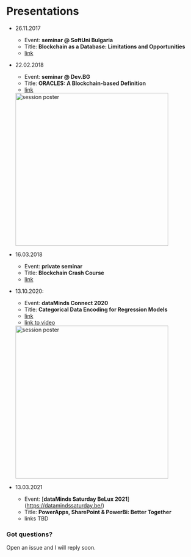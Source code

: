 # Presentations

- 26.11.2017
  - Event: **seminar @ SoftUni Bulgaria**
  - Title: **Blockchain as a Database: Limitations and Opportunities**
  - [link](https://github.com/hristochr/Public-Presentations/blob/main/Blockchain%20as%20a%20Database/Blockchain%20as%20a%20Database.pdf)
  
- 22.02.2018
  - Event: **seminar @ Dev.BG**
  - Title: **ORACLES: A Blockchain-based Definition**
  - [link](http://chrisstov.com/omachine/p/#/)
  <img src="https://raw.githubusercontent.com/hristochr/Public-Presentations/main/ORACLES%3A%20A%20Blockchain-based%20Definition/blockchain22022018-1024x389.png" alt="session poster" width="400"/>
  
 
- 16.03.2018
  - Event: **private seminar**
  - Title: **Blockchain Crash Course**
  - [link](http://chrisstov.com/p/pt/#/)

- 13.10.2020: 
  - Event: **dataMinds Connect 2020**
  - Title: **Categorical Data Encoding for Regression Models**
  - [link](https://github.com/hristochr/Public-Presentations/blob/main/Categorical%20Data%20Encoding%20For%20Regression%20Models/Categorical%20Data%20Encoding%20for%20Regression%20Models.pdf)
  - [link to video](https://www.youtube.com/watch?v=qgZ35_pdQRM&feature=youtu.be)
  
  <img src="https://raw.githubusercontent.com/hristochr/Public-Presentations/main/Categorical%20Data%20Encoding%20For%20Regression%20Models/Hristo%20Hristov.PNG" alt="session poster" width="400"/>
  
- 13.03.2021
  - Event: [**dataMinds Saturday BeLux 2021**] (https://datamindssaturday.be/)
  - Title: **PowerApps, SharePoint & PowerBi: Better Together**
  - links TBD

  
### Got questions?
Open an issue and I will reply soon.
